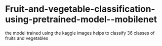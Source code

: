 # Fruit-and-vegetable-classification-using-pretrained-model--mobilenet
the model trained using the kaggle images helps to classify 36 classes of fruits and vegetables
